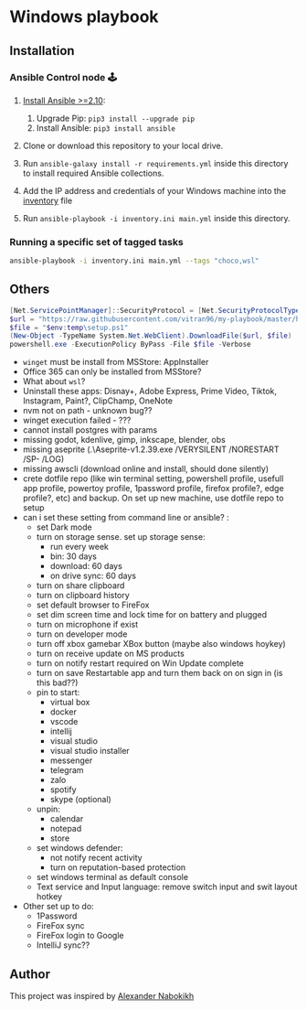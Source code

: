 # Windows playbook

## Installation

### Ansible Control node 🕹

1. [Install Ansible >=2.10](https://docs.ansible.com/ansible/latest/installation_guide/index.html):

   1. Upgrade Pip: `pip3 install --upgrade pip`
   2. Install Ansible: `pip3 install ansible`

2. Clone or download this repository to your local drive.
3. Run `ansible-galaxy install -r requirements.yml` inside this directory to install required Ansible collections.
4. Add the IP address and credentials of your Windows machine into the [inventory](./default.inventory.ini) file
5. Run `ansible-playbook -i inventory.ini main.yml` inside this directory.

### Running a specific set of tagged tasks

```sh
ansible-playbook -i inventory.ini main.yml --tags "choco,wsl"
```

## Others

```powershell
[Net.ServicePointManager]::SecurityProtocol = [Net.SecurityProtocolType]::Tls12
$url = "https://raw.githubusercontent.com/vitran96/my-playbook/master/helper/setup.ps1"
$file = "$env:temp\setup.ps1"
(New-Object -TypeName System.Net.WebClient).DownloadFile($url, $file)
powershell.exe -ExecutionPolicy ByPass -File $file -Verbose
```

- `winget` must be install from MSStore: AppInstaller
- Office 365 can only be installed from MSStore?
- What about `wsl`?
- Uninstall these apps: Disnay+, Adobe Express, Prime Video, Tiktok, Instagram, Paint?, ClipChamp, OneNote
- nvm not on path - unknown bug??
- winget execution failed - ???
- cannot install postgres with params
- missing godot, kdenlive, gimp, inkscape, blender, obs
- missing aseprite (.\Aseprite-v1.2.39.exe /VERYSILENT /NORESTART /SP- /LOG)
- missing awscli (download online and install, should done silently)
- crete dotfile repo (like win terminal setting, powershell profile, usefull app profile, powertoy profile, 1password profile, firefox profile?, edge profile?, etc) and backup. On set up new machine, use dotfile repo to setup
- can i set these setting from command line or ansible? :
  - set Dark mode
  - turn on storage sense. set up storage sense:
    - run every week
    - bin: 30 days
    - download: 60 days
    - on drive sync: 60 days
  - turn on share clipboard
  - turn on clipboard history
  - set default browser to FireFox
  - set dim screen time and lock time for on battery and plugged
  - turn on microphone if exist
  - turn on developer mode
  - turn off xbox gamebar XBox button (maybe also windows hoykey)
  - turn on receive update on MS products
  - turn on notify restart required on Win Update complete
  - turn on save Restartable app and turn them back on on sign in (is this bad??)
  - pin to start:
    - virtual box
    - docker
    - vscode
    - intellij
    - visual studio
    - visual studio installer
    - messenger
    - telegram
    - zalo
    - spotify
    - skype (optional)
  - unpin:
    - calendar
    - notepad
    - store
  - set windows defender:
    - not notify recent activity
    - turn on reputation-based protection
  - set windows terminal as default console
  - Text service and Input language: remove switch input and swit layout hotkey
- Other set up to do:
  - 1Password
  - FireFox sync
  - FireFox login to Google
  - IntelliJ sync??

## Author

This project was inspired by [Alexander Nabokikh](https://www.linkedin.com/in/nabokih/)

